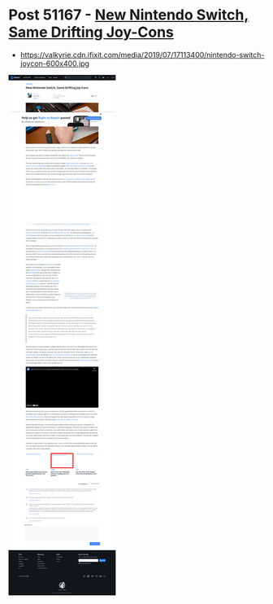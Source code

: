 # Post 51167 - [New Nintendo Switch, Same Drifting Joy-Cons](https://www.ifixit.com/News/51167/new-nintendo-switch-same-drifting-joy-cons)

- https://valkyrie.cdn.ifixit.com/media/2019/07/17113400/nintendo-switch-joycon-600x400.jpg

![screencap](screenshots/b0a2eedf-d433-413f-8b2a-4c182d6de602.png)
